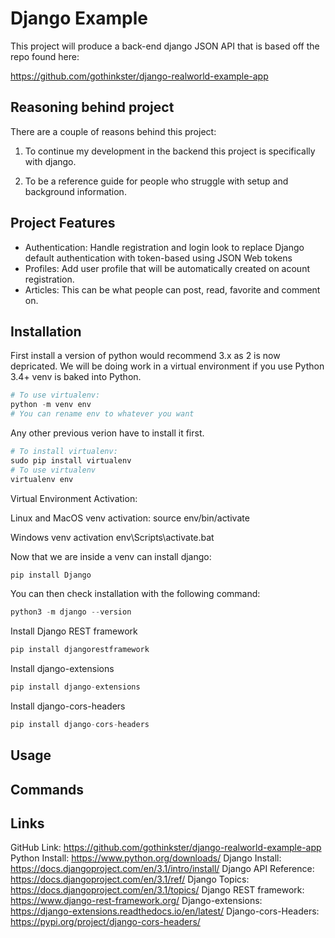 # Django Example

This project will produce a back-end django JSON API that is based off the repo found here:

<https://github.com/gothinkster/django-realworld-example-app>

## Reasoning behind project

There are a couple of reasons behind this project:

1. To continue my development in the backend this project is specifically with django.

2. To be a reference guide for people who struggle with setup and background information.

## Project Features

- Authentication: Handle registration and login look to replace Django default authentication with token-based using JSON Web tokens
- Profiles: Add user profile that will be automatically created on acount registration.
- Articles: This can be what people can post, read, favorite and comment on.

## Installation

First install a version of python would recommend 3.x as 2 is now depricated.
We will be doing work in a virtual environment if you use Python 3.4+ venv is baked into Python.

```python
# To use virtualenv:
python -m venv env
# You can rename env to whatever you want
```

Any other previous verion have to install it first.

```python
# To install virtualenv:
sudo pip install virtualenv
# To use virtualenv 
virtualenv env
```

Virtual Environment Activation:

Linux and MacOS venv activation:
source env/bin/activate

Windows venv activation
env\Scripts\activate.bat

Now that we are inside a venv can install django:

```python
pip install Django
```

You can then check installation with the following command:

```python
python3 -m django --version
```

Install Django REST framework

```python
pip install djangorestframework
```

Install django-extensions

```python
pip install django-extensions
```

Install django-cors-headers

```python
pip install django-cors-headers 
```

## Usage

## Commands

## Links

GitHub Link: <https://github.com/gothinkster/django-realworld-example-app>
Python Install: <https://www.python.org/downloads/>
Django Install: <https://docs.djangoproject.com/en/3.1/intro/install/>
Django API Reference: <https://docs.djangoproject.com/en/3.1/ref/>
Django Topics: <https://docs.djangoproject.com/en/3.1/topics/>
Django REST framework: <https://www.django-rest-framework.org/>
Django-extensions: <https://django-extensions.readthedocs.io/en/latest/>
Django-cors-Headers: <https://pypi.org/project/django-cors-headers/>